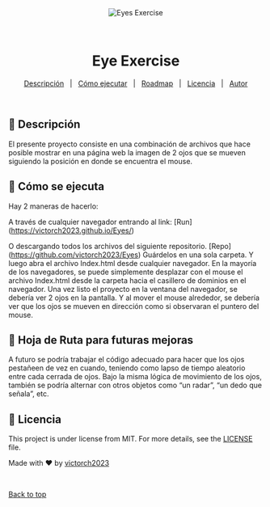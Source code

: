 <div align="center" id="top"> 
  <img src="./.github/app.gif" alt="Eyes Exercise" />

  &#xa0;

  <!-- <a href="https://eyeexercise.netlify.app">Demo</a> -->
</div>

<h1 align="center">Eye Exercise</h1>


<p align="center">
  <a href="#dart-descripci%C3%B3n">Descripción</a> &#xa0; | &#xa0;
  <a href="#rocket-Como-ejecutar">Cómo ejecutar</a> &#xa0; | &#xa0;
  <a href="#checkered_flag-hoja-de-ruta-para-futuras-mejoras">Roadmap</a> &#xa0; | &#xa0;
  <a href="#memo-licencia">Licencia</a> &#xa0; | &#xa0;
  <a href="https://github.com/victorch2023" target="_blank">Autor</a>
</p>

<br>


## :dart: Descripción ##

El presente proyecto consiste en una combinación de archivos que hace posible mostrar en una página web la imagen de 2 ojos que se mueven siguiendo la posición en donde se encuentra el mouse.



## :rocket: Cómo se ejecuta ##

Hay 2 maneras de hacerlo:

A través de cualquier navegador entrando al link:
[Run] (https://victorch2023.github.io/Eyes/)

O descargando todos los archivos del siguiente repositorio. 
[Repo] (https://github.com/victorch2023/Eyes)
Guárdelos en una sola carpeta. Y luego abra el archivo Index.html desde cualquier navegador. En la mayoría de los navegadores, se puede simplemente desplazar con el mouse el archivo Index.html desde la carpeta hacia el casillero de dominios en el navegador. Una vez listo el proyecto en la ventana del navegador, se debería ver 2 ojos en la pantalla. Y al mover el mouse alrededor, se debería ver que los ojos se mueven en dirección como si observaran el puntero del mouse.

## :checkered_flag: Hoja de Ruta para futuras mejoras ##

A futuro se podría trabajar el código adecuado para hacer que los ojos pestañeen de vez en cuando, teniendo como lapso de tiempo aleatorio entre cada cerrada de ojos. Bajo la misma lógica de movimiento de los ojos, también se podría alternar con otros objetos como “un radar”, “un dedo que señala”, etc.



## :memo: Licencia ##

This project is under license from MIT. For more details, see the [LICENSE](./LICENSE) file.


Made with :heart: by <a href="https://github.com/victorch2023" target="_blank">victorch2023</a>

&#xa0;

<a href="#top">Back to top</a>
